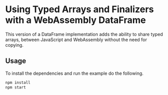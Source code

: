 # Using Typed Arrays and Finalizers with a WebAssembly DataFrame

This version of a DataFrame implementation adds the ability to share typed
arrays, between JavaScript and WebAssembly without the need for copying.

## Usage

To install the dependencies and run the example do the following.

```bash
npm install
npm start
```
